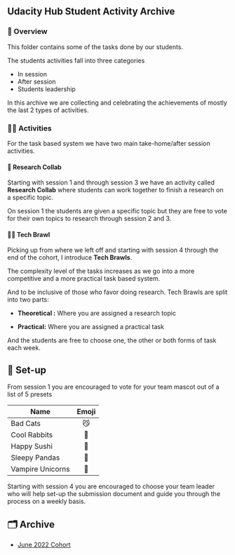 ## Udacity Hub Student Activity Archive

### 📖 Overview

This folder contains some of the tasks done by our students.

The students activities fall into three categories

- In session
- After session
- Students leadership

In this archive we are collecting and celebrating the achievements of mostly the last 2 types of activities.

### 🙋‍♂️ Activities

For the task based system we have two main take-home/after session activities.

#### 🤝 Research Collab

Starting with session 1 and through session 3 we have an activity called **Research Collab** where students can work together to finish a research on a specific topic.

On session 1 the students are given a specific topic but they are free to vote for their own topics to research through session 2 and 3.

#### 🤜🤛 Tech Brawl

Picking up from where we left off and starting with session 4 through the end of the cohort, I introduce **Tech Brawls**.

The complexity level of the tasks increases as we go into a more competitive and a more practical task based system.

And to be inclusive of those who favor doing research. Tech Brawls are split into two parts:

- **Theoretical :** Where you are assigned a research topic

- **Practical:** Where you are assigned a practical task

And the students are free to choose one, the other or both forms of task each week.

## 🧱 Set-up

From session 1 you are encouraged to vote for your team mascot out of a list of 5 presets

| Name             | Emoji |
| ---------------- | :---: |
| Bad Cats         |  😼   |
| Cool Rabbits     |  🐰   |
| Happy Sushi      |  🍣   |
| Sleepy Pandas    |  🐼   |
| Vampire Unicorns |  🦄   |

Starting with session 4 you are encouraged to choose your team leader who will help set-up the submission document and guide you through the process on a weekly basis.

## 🗂️ Archive

- [June 2022 Cohort](June-2022-Cohort/README.md)
